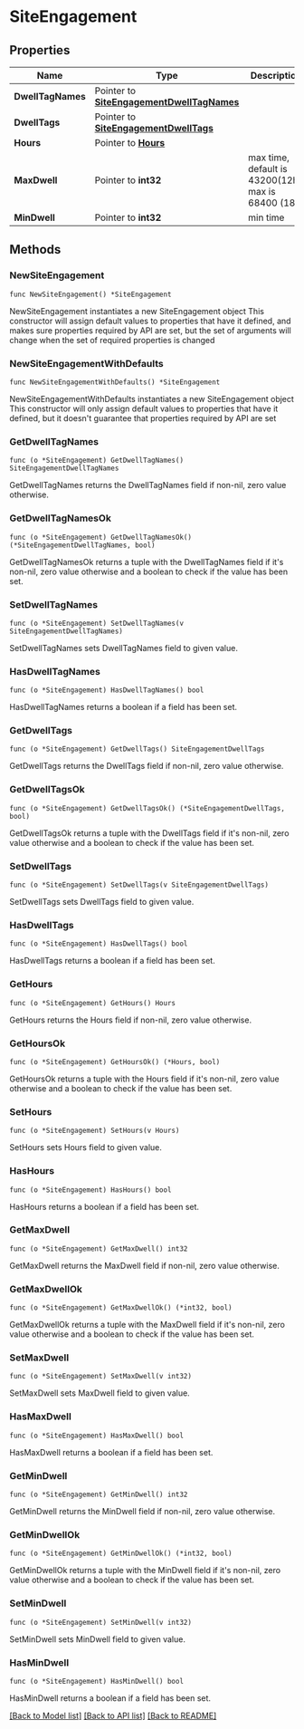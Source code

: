 # SiteEngagement

## Properties

Name | Type | Description | Notes
------------ | ------------- | ------------- | -------------
**DwellTagNames** | Pointer to [**SiteEngagementDwellTagNames**](SiteEngagementDwellTagNames.md) |  | [optional] 
**DwellTags** | Pointer to [**SiteEngagementDwellTags**](SiteEngagementDwellTags.md) |  | [optional] 
**Hours** | Pointer to [**Hours**](Hours.md) |  | [optional] 
**MaxDwell** | Pointer to **int32** | max time, default is 43200(12h), max is 68400 (18h) | [optional] [default to 43200]
**MinDwell** | Pointer to **int32** | min time | [optional] 

## Methods

### NewSiteEngagement

`func NewSiteEngagement() *SiteEngagement`

NewSiteEngagement instantiates a new SiteEngagement object
This constructor will assign default values to properties that have it defined,
and makes sure properties required by API are set, but the set of arguments
will change when the set of required properties is changed

### NewSiteEngagementWithDefaults

`func NewSiteEngagementWithDefaults() *SiteEngagement`

NewSiteEngagementWithDefaults instantiates a new SiteEngagement object
This constructor will only assign default values to properties that have it defined,
but it doesn't guarantee that properties required by API are set

### GetDwellTagNames

`func (o *SiteEngagement) GetDwellTagNames() SiteEngagementDwellTagNames`

GetDwellTagNames returns the DwellTagNames field if non-nil, zero value otherwise.

### GetDwellTagNamesOk

`func (o *SiteEngagement) GetDwellTagNamesOk() (*SiteEngagementDwellTagNames, bool)`

GetDwellTagNamesOk returns a tuple with the DwellTagNames field if it's non-nil, zero value otherwise
and a boolean to check if the value has been set.

### SetDwellTagNames

`func (o *SiteEngagement) SetDwellTagNames(v SiteEngagementDwellTagNames)`

SetDwellTagNames sets DwellTagNames field to given value.

### HasDwellTagNames

`func (o *SiteEngagement) HasDwellTagNames() bool`

HasDwellTagNames returns a boolean if a field has been set.

### GetDwellTags

`func (o *SiteEngagement) GetDwellTags() SiteEngagementDwellTags`

GetDwellTags returns the DwellTags field if non-nil, zero value otherwise.

### GetDwellTagsOk

`func (o *SiteEngagement) GetDwellTagsOk() (*SiteEngagementDwellTags, bool)`

GetDwellTagsOk returns a tuple with the DwellTags field if it's non-nil, zero value otherwise
and a boolean to check if the value has been set.

### SetDwellTags

`func (o *SiteEngagement) SetDwellTags(v SiteEngagementDwellTags)`

SetDwellTags sets DwellTags field to given value.

### HasDwellTags

`func (o *SiteEngagement) HasDwellTags() bool`

HasDwellTags returns a boolean if a field has been set.

### GetHours

`func (o *SiteEngagement) GetHours() Hours`

GetHours returns the Hours field if non-nil, zero value otherwise.

### GetHoursOk

`func (o *SiteEngagement) GetHoursOk() (*Hours, bool)`

GetHoursOk returns a tuple with the Hours field if it's non-nil, zero value otherwise
and a boolean to check if the value has been set.

### SetHours

`func (o *SiteEngagement) SetHours(v Hours)`

SetHours sets Hours field to given value.

### HasHours

`func (o *SiteEngagement) HasHours() bool`

HasHours returns a boolean if a field has been set.

### GetMaxDwell

`func (o *SiteEngagement) GetMaxDwell() int32`

GetMaxDwell returns the MaxDwell field if non-nil, zero value otherwise.

### GetMaxDwellOk

`func (o *SiteEngagement) GetMaxDwellOk() (*int32, bool)`

GetMaxDwellOk returns a tuple with the MaxDwell field if it's non-nil, zero value otherwise
and a boolean to check if the value has been set.

### SetMaxDwell

`func (o *SiteEngagement) SetMaxDwell(v int32)`

SetMaxDwell sets MaxDwell field to given value.

### HasMaxDwell

`func (o *SiteEngagement) HasMaxDwell() bool`

HasMaxDwell returns a boolean if a field has been set.

### GetMinDwell

`func (o *SiteEngagement) GetMinDwell() int32`

GetMinDwell returns the MinDwell field if non-nil, zero value otherwise.

### GetMinDwellOk

`func (o *SiteEngagement) GetMinDwellOk() (*int32, bool)`

GetMinDwellOk returns a tuple with the MinDwell field if it's non-nil, zero value otherwise
and a boolean to check if the value has been set.

### SetMinDwell

`func (o *SiteEngagement) SetMinDwell(v int32)`

SetMinDwell sets MinDwell field to given value.

### HasMinDwell

`func (o *SiteEngagement) HasMinDwell() bool`

HasMinDwell returns a boolean if a field has been set.


[[Back to Model list]](../README.md#documentation-for-models) [[Back to API list]](../README.md#documentation-for-api-endpoints) [[Back to README]](../README.md)


